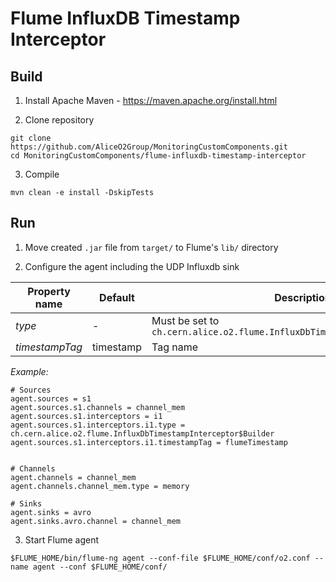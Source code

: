 # Flume InfluxDB Timestamp Interceptor

## Build
1) Install Apache Maven - https://maven.apache.org/install.html

2) Clone repository
 ~~~
 git clone https://github.com/AliceO2Group/MonitoringCustomComponents.git
 cd MonitoringCustomComponents/flume-influxdb-timestamp-interceptor
 ~~~
3) Compile
 ~~~
 mvn clean -e install -DskipTests
 ~~~

## Run
1) Move created `.jar` file from `target/` to Flume's `lib/` directory

2) Configure the agent including the UDP Influxdb sink

| Property name  | Default | Description |
| -------------- | ------- | ----------- |
| *type*         | -       | Must be set to `ch.cern.alice.o2.flume.InfluxDbTimestampInterceptor$Builder` |
| *timestampTag* | timestamp | Tag name |

*Example:*
 ~~~
 # Sources
 agent.sources = s1
 agent.sources.s1.channels = channel_mem
 agent.sources.s1.interceptors = i1
 agent.sources.s1.interceptors.i1.type = ch.cern.alice.o2.flume.InfluxDbTimestampInterceptor$Builder
 agent.sources.s1.interceptors.i1.timestampTag = flumeTimestamp

	
 # Channels
 agent.channels = channel_mem
 agent.channels.channel_mem.type = memory
 	
 # Sinks
 agent.sinks = avro
 agent.sinks.avro.channel = channel_mem
 ~~~

3) Start Flume agent
 ~~~
 $FLUME_HOME/bin/flume-ng agent --conf-file $FLUME_HOME/conf/o2.conf --name agent --conf $FLUME_HOME/conf/
 ~~~

